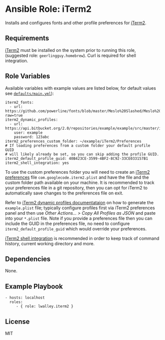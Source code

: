 # Ansible Role: iTerm2

Installs and configures fonts and other profile preferences for [iTerm2][iterm2].

## Requirements

[iTerm2][iterm2] must be installed on the system prior to running this role,
(suggested role: `geerlingguy.homebrew`). Curl is required for shell
integration.

## Role Variables

Available variables with example values are listed below, for default values see
[`defaults/main.yml`](defaults/main.yml)):

    iterm2_fonts:
      - url: https://github.com/powerline/fonts/blob/master/Meslo%20Slashed/Meslo%20LG%20M%20Regular%20for%20Powerline.ttf?raw=true
    iterm2_dynamic_profiles:
      - url: https://api.bitbucket.org/2.0/repositories/example/example/src/master/iTerm2/DynamicProfiles/example.plist
        user: example
        password: 123abc
    iterm2_preferences_custom_folder: ~/example/iTerm2/Preferences
    # If loading preferences from a custom folder your default profile GUID
    # will likely already be set, so you can skip adding the profile GUID.
    iterm2_default_profile_guid: 40B423CE-3599-4BF2-8C92-33CE033157B1
    iterm2_shell_integration: yes

To use the custom preferences folder you will need to create an
[iTerm2 preferences][iterm2-preferences] file `com.googlecode.iterm2.plist` and
have the file and the custom folder path available on your machine. It is
recommended to track your preferences file in a git repository, then you can
opt for iTerm2 to automatically save changes to the preferences file on exit.

Refer to [iTerm2 dynamic profiles documentataion][iterm2-dynamic-profiles] on how
to generate the `example.plist` file; typically configure profiles first via
iTerm2 preferences panel and then use _Other Actions... > Copy All Profiles as JSON_
and paste into your `*.plist` file. Note if you provide a preferences file then
you can include the GUID in the preferences file, no need to configure
`iterm2_default_profile_guid` which would override your preferences.

[iTerm2 shell integration][iterm2-shell] is recommended in order to keep track
of command history, current working directory and more.

## Dependencies

None.

## Example Playbook

    - hosts: localhost
      roles:
         - { role: lwalley.iterm2 }

## License

MIT

[brew]: https://brew.sh
[iterm2]: https://www.iterm2.com
[iterm2-dynamic-profiles]: https://www.iterm2.com/documentation-dynamic-profiles.html
[iterm2-preferences]: https://www.iterm2.com/documentation-preferences-general.html
[iterm2-shell]: https://www.iterm2.com/documentation-shell-integration.html
